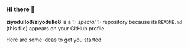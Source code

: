 ### Hi there 👋


**ziyodullo8/ziyodullo8** is a ✨ _special_ ✨ repository because its `README.md` (this file) appears on your GitHub profile.

Here are some ideas to get you started:

